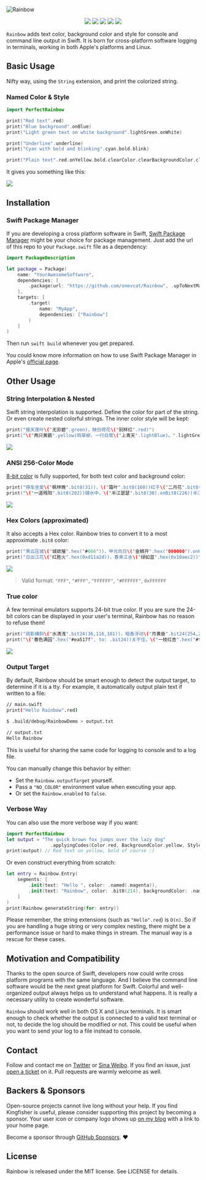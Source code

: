 ![Rainbow](https://raw.githubusercontent.com/onevcat/Rainbow/assets/rainbow.png)

<p align="center">
<a href="https://github.com/onevcat/Rainbow/actions/workflows/ci.yaml"><img src="https://github.com/onevcat/Rainbow/actions/workflows/ci.yaml/badge.svg"></a>
<a href="https://codecov.io/github/onevcat/Rainbow?branch=master"><img src="https://img.shields.io/codecov/c/github/onevcat/Rainbow.svg"></a>
<a href="https://swift.org/package-manager/"><img src="https://img.shields.io/badge/SPM-ready-orange.svg"></a>
<a href="http://cocoadocs.org/docsets/RainbowSwift"><img src="https://img.shields.io/badge/platform-osx%7Clinux%7Cwindows-lightgrey.svg"></a>
<a href="https://raw.githubusercontent.com/onevcat/Rainbow/master/LICENSE"><img src="https://img.shields.io/cocoapods/l/RainbowSwift.svg?style=flat"></a>
</p>

`Rainbow` adds text color, background color and style for console and command 
line output in Swift. It is born for cross-platform software logging 
in terminals, working in both Apple's platforms and Linux.

## Basic Usage

Nifty way, using the `String` extension, and print the colorized string.

### Named Color & Style

```swift
import PerfectRainbow

print("Red text".red)
print("Blue background".onBlue)
print("Light green text on white background".lightGreen.onWhite)

print("Underline".underline)
print("Cyan with bold and blinking".cyan.bold.blink)

print("Plain text".red.onYellow.bold.clearColor.clearBackgroundColor.clearStyles)
```

It gives you something like this:

![](https://user-images.githubusercontent.com/1019875/110485682-3fdfa700-812f-11eb-83f7-ca79795a0514.png)

## Installation

### Swift Package Manager

If you are developing a cross platform software in Swift, 
[Swift Package Manager](https://github.com/apple/swift-package-manager) might 
be your choice for package management. Just add the url of this repo to your 
`Package.swift` file as a dependency:

```swift
import PackageDescription

let package = Package(
    name: "YourAwesomeSoftware",
    dependencies: [
        .package(url: "https://github.com/onevcat/Rainbow", .upToNextMajor(from: "4.0.0"))
    ],
    targets: [
        .target(
            name: "MyApp",
            dependencies: ["Rainbow"]
        )
    ]
)
```

Then run `swift build` whenever you get prepared.

You could know more information on how to use Swift Package Manager in Apple's [official page](https://swift.org/package-manager/).

## Other Usage

### String Interpolation & Nested

Swift string interpolation is supported. Define the color for part of the string. Or even create nested colorful strings. The inner color style will be kept:

```swift
print("接天莲叶\("无穷碧".green)，映日荷花\("别样红".red)")
print("\("两只黄鹂".yellow)鸣翠柳，一行白鹭\("上青天".lightBlue)。".lightGreen.underline)
```

![](https://user-images.githubusercontent.com/1019875/110489426-bcc05000-8132-11eb-8b13-caab01faa416.png)

### ANSI 256-Color Mode

[8-bit color](https://en.wikipedia.org/wiki/ANSI_escape_code#8-bit) is fully supported, for both text color and background color:

```swift
print("停车坐爱\("枫林晚".bit8(31))，\("霜叶".bit8(160))红于\("二月花".bit8(198))。")
print("\("一道残阳".bit8(202))铺水中，\("半江瑟瑟".bit8(30).onBit8(226))半江红。")
```

![](https://user-images.githubusercontent.com/1019875/110490505-bda5b180-8133-11eb-97b2-f376d62e07de.png)

### Hex Colors (approximated)

It also accepts a Hex color. Rainbow tries to convert it to a most approximate `.bit8` color:

```swift
print("黑云压城\("城欲摧".hex("#666"))，甲光向日\("金鳞开".hex("000000").onHex("#E6B422"))。")
print("日出江花\("红胜火".hex(0xd11a2d))，春来江水\("绿如蓝".hex(0x10aec2))")
```

![](https://user-images.githubusercontent.com/1019875/110492277-60aafb00-8135-11eb-9aba-e25658f5bc06.png)

> Valid format: `"FFF"`, `"#FFF"`, `"FFFFFF"`, `"#FFFFFF"`, `0xFFFFFF`

### True color

A few terminal emulators supports 24-bit true color. If you are sure the 24-bit colors can be displayed in your user's
terminal, Rainbow has no reason to refuse them!

```swift
print("疏影横斜\("水清浅".bit24(36,116,181))，暗香浮动\("月黄昏".bit24(254,215,26))")
print("\("春色满园".hex("#ea517f", to: .bit24))关不住，\("一枝红杏".hex("#f43e06", to: .bit24))出墙来。")
```

![](https://user-images.githubusercontent.com/1019875/110496210-9d2c2600-8138-11eb-803d-15a745ef1dfb.png)

### Output Target

By default, Rainbow should be smart enough to detect the output target, to determine if it is a tty. For example, it
automatically output plain text if written to a file:

```sh
// main.swift
print("Hello Rainbow".red)

$ .build/debug/RainbowDemo > output.txt

// output.txt
Hello Rainbow
```

This is useful for sharing the same code for logging to console and to a log file.

You can manually change this behavior by either:

- Set the `Rainbow.outputTarget` yourself.
- Pass a `"NO_COLOR"` environment value when executing your app.
- Or set the `Rainbow.enabled` to `false`.


### Verbose Way

You can also use the more verbose way if you want:

```swift
import PerfectRainbow
let output = "The quick brown fox jumps over the lazy dog"
                .applyingCodes(Color.red, BackgroundColor.yellow, Style.bold)
print(output) // Red text on yellow, bold of course :)
```

Or even construct everything from scratch:

```swift
let entry = Rainbow.Entry(
    segments: [
        .init(text: "Hello ", color: .named(.magenta)),
        .init(text: "Rainbow", color: .bit8(214), backgroundColor: .named(.lightBlue), styles: [.underline]),
    ]
)
print(Rainbow.generateString(for: entry))
```

Please remember, the string extensions (such as `"Hello".red`) is `O(n)`. So if you are handling a huge string or very 
complex nesting, there might be a performance issue or hard to make things in stream. The manual way is a rescue for these
cases.


## Motivation and Compatibility

Thanks to the open source of Swift, developers now could write cross platform 
programs with the same language. And I believe the command line software would be 
the next great platform for Swift. Colorful and well-organized output always 
helps us to understand what happens. It is really a necessary utility to create 
wonderful software. 

`Rainbow` should work well in both OS X and Linux terminals. It is smart enough 
to check whether the output is connected to a valid text terminal or not, to 
decide the log should be modified or not. This could be useful when you want to
 send your log to a file instead to console.


## Contact

Follow and contact me on [Twitter](http://twitter.com/onevcat) or 
[Sina Weibo](http://weibo.com/onevcat). If you find an issue, 
just [open a ticket](https://github.com/onevcat/Rainbow/issues/new) on it. Pull 
requests are warmly welcome as well.

## Backers & Sponsors

Open-source projects cannot live long without your help. If you find Kingfisher is useful, please consider supporting this
project by becoming a sponsor. Your user icon or company logo shows up [on my blog](https://onevcat.com/tabs/about/) with a link to your home page.

Become a sponsor through [GitHub Sponsors](https://github.com/sponsors/onevcat). :heart:

## License

Rainbow is released under the MIT license. See LICENSE for details.
